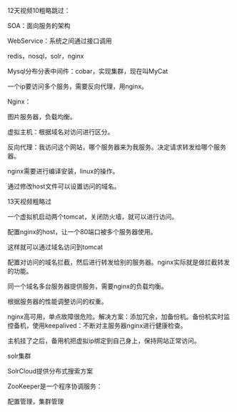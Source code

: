 12天视频10粗略跳过：

SOA：面向服务的架构   

WebService：系统之间通过接口调用

redis，nosql，solr，nginx

Mysql分布分表中间件：cobar，实现集群，现在叫MyCat

一个ip要访问多个服务，需要反向代理，用nginx。



Nginx：   

图片服务器，负载均衡。  

虚拟主机：根据域名对访问进行区分。     

反向代理：我访问这个网站，哪个服务器来为我服务。决定请求转发给哪个服务器。   



nginx需要进行编译安装，linux的操作。

通过修改host文件可以设置访问的域名。   

   

13天视频粗略过   

一个虚拟机启动两个tomcat，关闭防火墙，就可以进行访问。   

配置nginx的host，让一个80端口被多个服务器使用。    

这样就可以通过域名访问到tomcat    

配置对访问的域名拦截，然后进行转发给别的服务器。nginx实际就是做拦截转发的功能。      



同一个域名多台服务器提供服务，需要nginx的负载均衡。

根据服务器的性能调整访问的权重。    

nginx高可用，单点故障很危险。解决方案：添加冗余，加备份机。备份机实时监控备机，使用keepalived：不断对主服务器nginx进行健康检查。   

主机挂了之后，备用机把虚拟ip绑定到自己身上，保持网站正常访问。   



solr集群   

SolrCloud提供分布式搜索方案   





ZooKeeper是一个程序协调服务：

配置管理，集群管理







   



   









